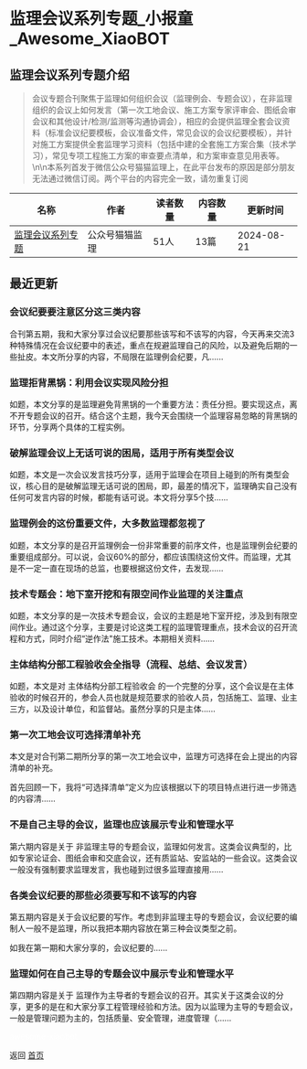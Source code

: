 # 监理会议系列专题_小报童_Awesome_XiaoBOT

## 监理会议系列专题介绍
> 会议专题合刊聚焦于监理如何组织会议（监理例会、专题会议），在非监理组织的会议上如何发言（第一次工地会议、施工方案专家评审会、图纸会审会议和其他设计/检测/监测等沟通协调会），相应的会提供监理全套会议资料（标准会议纪要模板，会议准备文件，常见会议的会议纪要模板），并针对施工方案提供全套监理学习资料（包括中建的全套施工方案合集（技术学习），常见专项工程施工方案的审查要点清单，和方案审查意见用表等。\n\n本系列首发于微信公众号猫猫监理上，在此平台发布的原因是部分朋友无法通过微信订阅。两个平台的内容完全一致，请勿重复订阅  
  


|名称|作者|读者数量|内容数量|更新时间|
|---|---|---|---|---|
|[监理会议系列专题](https://xiaobot.net/p/maomaojianli2?refer=0b133df9-27dc-423b-8101-639049001c13)|公众号猫猫监理|51人|13篇|2024-08-21|

## 最近更新
### 会议纪要要注意区分这三类内容

合刊第五期，我和大家分享过会议纪要那些该写和不该写的内容，今天再来交流3种特殊情况在会议纪要中的表述，重点在规避监理自己的风险，以及避免后期的一些扯皮。本文所分享的内容，不局限在监理例会纪要，凡......

### 监理拒背黑锅：利用会议实现风险分担

如题，本文分享的是监理避免背黑锅的一个重要方法：责任分担。要实现这点，离不开专题会议的召开。结合这个主题，我今天会围绕一个监理容易忽略的背黑锅的环节，分享两个具体的工程实例。

### 破解监理会议上无话可说的困局，适用于所有类型会议

如题，本文是一次会议发言技巧分享，适用于监理会在项目上碰到的所有类型会议，核心目的是破解监理无话可说的困局，即，最差的情况下，监理确实自己没有任何可发言内容的时候，都能有话可说。本文将分享5个技......

### 监理例会的这份重要文件，大多数监理都忽视了

如题，本文分享的是召开监理例会一份非常重要的前序文件，也是监理例会纪要的重要组成部分。可以说，会议60%的部分，都应该围绕这份文件。而监理，尤其是不一定一直在现场的总监，也要根据这份文件，去发现......

### 技术专题会：地下室开挖和有限空间作业监理的关注重点

如题，本文分享的是一次技术专题会议，会议的主题是地下室开挖，涉及到有限空间作业。通过这个分享，主要是讨论这类工程的监理管理重点，技术会议的召开流程和方式，同时介绍“逆作法"施工技术。本期相关资料......

### 主体结构分部工程验收会全指导（流程、总结、会议发言）

如题，本文是对 主体结构分部工程验收会
的一个完整的分享，这个会议是在主体验收的时候召开的，参会人员也就是规范要求的验收人员，包括施工、监理、业主三方，以及设计单位，和监督站。虽然分享的只是主体......

### 第一次工地会议可选择清单补充

本文是对合刊第二期所分享的第一次工地会议中，监理方可选择在会上提出的内容清单的补充。

首先回顾一下，我将“可选择清单”定义为应该根据以下的项目特点进行进一步筛选的内容清......

### 不是自己主导的会议，监理也应该展示专业和管理水平

第六期内容是关于
非监理主导的专题会议，监理如何发言。这类会议典型的，比如专家论证会、图纸会审和交底会议，还有质监站、安监站的一些会议。这类会议一般没有强制要求监理发言，我也碰到过很多监理直接用......

### 各类会议纪要的那些必须要写和不该写的内容

第五期内容是关于会议纪要的写作。考虑到非监理主导的专题会议，会议纪要的编制人一般不是监理，所以我把本期内容放在第三种会议类型之前。

如我在第一期和大家分享的，会议纪要的......

### 监理如何在自己主导的专题会议中展示专业和管理水平

第四期内容是关于
监理作为主导者的专题会议的召开。其实关于这类会议的分享，更多的是在和大家分享工程管理经验和方法。因为以监理为主导的专题会议，一般是管理问题为主的，包括质量、安全管理，进度管理（......


<a href="https://github.com/Reno9527/awesome-xiaobot" style="color: white; text-decoration: none;">awesome-xiaobot</a>

返回 [首页](../README.md)
